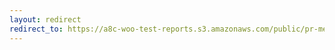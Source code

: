 ```yaml
---
layout: redirect
redirect_to: https://a8c-woo-test-reports.s3.amazonaws.com/public/pr-merge/44575/api/index.html
---
```

